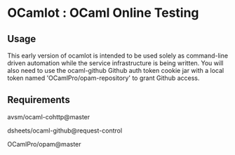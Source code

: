 # OCamlot : OCaml Online Testing

## Usage

This early version of ocamlot is intended to be used solely as
command-line driven automation while the service infrastructure is being
written. You will also need to use the ocaml-github Github auth
token cookie jar with a local token named 'OCamlPro/opam-repository' to grant Github
access.

## Requirements

avsm/ocaml-cohttp@master

dsheets/ocaml-github@request-control

OCamlPro/opam@master
